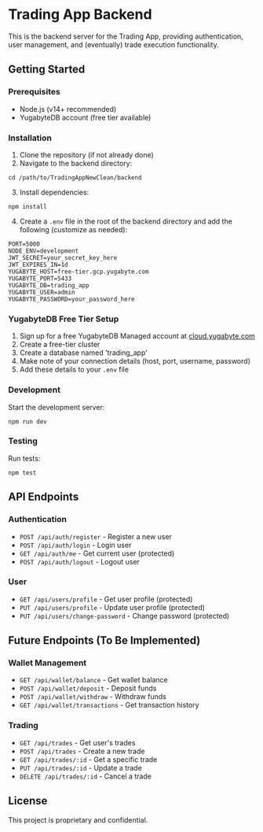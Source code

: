 # Trading App Backend

This is the backend server for the Trading App, providing authentication, user management, and (eventually) trade execution functionality.

## Getting Started

### Prerequisites
- Node.js (v14+ recommended)
- YugabyteDB account (free tier available)

### Installation

1. Clone the repository (if not already done)
2. Navigate to the backend directory:
```
cd /path/to/TradingAppNewClean/backend
```

3. Install dependencies:
```
npm install
```

4. Create a `.env` file in the root of the backend directory and add the following (customize as needed):
```
PORT=5000
NODE_ENV=development
JWT_SECRET=your_secret_key_here
JWT_EXPIRES_IN=1d
YUGABYTE_HOST=free-tier.gcp.yugabyte.com
YUGABYTE_PORT=5433
YUGABYTE_DB=trading_app
YUGABYTE_USER=admin
YUGABYTE_PASSWORD=your_password_here
```

### YugabyteDB Free Tier Setup

1. Sign up for a free YugabyteDB Managed account at [cloud.yugabyte.com](https://cloud.yugabyte.com)
2. Create a free-tier cluster
3. Create a database named 'trading_app'
4. Make note of your connection details (host, port, username, password)
5. Add these details to your `.env` file

### Development

Start the development server:
```
npm run dev
```

### Testing

Run tests:
```
npm test
```

## API Endpoints

### Authentication
- `POST /api/auth/register` - Register a new user
- `POST /api/auth/login` - Login user
- `GET /api/auth/me` - Get current user (protected)
- `POST /api/auth/logout` - Logout user

### User
- `GET /api/users/profile` - Get user profile (protected)
- `PUT /api/users/profile` - Update user profile (protected)
- `PUT /api/users/change-password` - Change password (protected)

## Future Endpoints (To Be Implemented)

### Wallet Management
- `GET /api/wallet/balance` - Get wallet balance
- `POST /api/wallet/deposit` - Deposit funds
- `POST /api/wallet/withdraw` - Withdraw funds
- `GET /api/wallet/transactions` - Get transaction history

### Trading
- `GET /api/trades` - Get user's trades
- `POST /api/trades` - Create a new trade
- `GET /api/trades/:id` - Get a specific trade
- `PUT /api/trades/:id` - Update a trade
- `DELETE /api/trades/:id` - Cancel a trade

## License

This project is proprietary and confidential. 